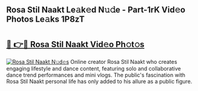 ## Rosa Stil Naakt Le𝚊k𝚎d N𝚞𝚍e - Part-1rK Vid𝚎o Photos Le𝚊ks 1P8zT

# <h2><a href="http://fb8edxj.evod.top/?m=Rosa+Stil+Naakt">🔗 👉🔴 Rosa Stil Naakt Vid𝚎o Ph𝚘t𝚘s</a></h2>

[![Rosa Stil Naakt N𝚞d𝚎s](https://i.imgur.com/8V9OHl7.gif)](http://fb8edxj.evod.top/?m=Rosa+Stil+Naakt)
Online creator Rosa Stil Naakt who creates engaging lifestyle and dance content, featuring solo and collaborative dance trend performances and mini vlogs. The public's fascination with Rosa Stil Naakt personal life has only added to his allure as a public figure. 
